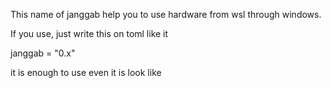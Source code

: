 This name of janggab help you to use hardware from wsl through windows.

If you use, just write this on toml like it

janggab = "0.x"

it is enough to use even it is look like